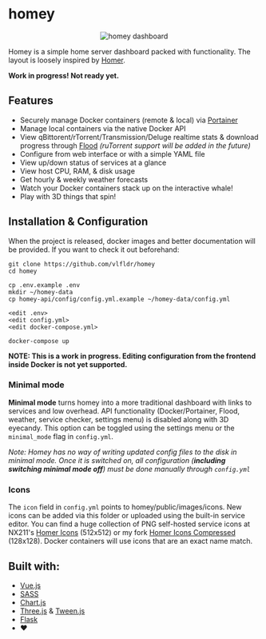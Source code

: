# homey
<p align="center">
  <img src="https://github.com/vlfldr/homey/blob/master/screenshot.png?raw=true" alt="homey dashboard"/>
</p>

Homey is a simple home server dashboard packed with functionality. The layout is loosely inspired by [Homer](https://github.com/bastienwirtz/homer).



**Work in progress! Not ready yet.**

## Features

* Securely manage Docker containers (remote & local) via [Portainer](https://github.com/portainer/portainer)
* Manage local containers via the native Docker API
* View qBittorent/rTorrent/Transmission/Deluge realtime stats & download progress through [Flood](https://github.com/jesec/flood/) *(ruTorrent support will be added in the future)*
* Configure from web interface or with a simple YAML file
* View up/down status of services at a glance
* View host CPU, RAM, & disk usage
* Get hourly & weekly weather forecasts
* Watch your Docker containers stack up on the interactive whale!
* Play with 3D things that spin!

## Installation & Configuration

When the project is released, docker images and better documentation will be provided. If you want to check it out beforehand:

    git clone https://github.com/vlfldr/homey
    cd homey
    
    cp .env.example .env
    mkdir ~/homey-data
    cp homey-api/config/config.yml.example ~/homey-data/config.yml

    <edit .env>
    <edit config.yml>
    <edit docker-compose.yml>

    docker-compose up

**NOTE: This is a work in progress. Editing configuration from the frontend inside Docker is not yet supported.**

### Minimal mode
**Minimal mode** turns homey into a more traditional dashboard with links to services and low overhead. API functionality (Docker/Portainer, Flood, weather, service checker, settings menu) is disabled along with 3D eyecandy. This option can be toggled using the settings menu or the `minimal_mode` flag in `config.yml`.

*Note: Homey has no way of writing updated config files to the disk in minimal mode. Once it is switched on, all configuration (**including switching minimal mode off**) must be done manually through `config.yml`*

### Icons
The `icon` field in `config.yml` points to homey/public/images/icons. New icons can be added via this folder or uploaded using the built-in service editor. You can find a huge collection of PNG self-hosted service icons at NX211's [Homer Icons](https://github.com/NX211/homer-icons) (512x512) or my fork [Homer Icons Compressed](https://github.com/vlfldr/homer-icons) (128x128). Docker containers will use icons that are an exact name match.

## Built with:

* [Vue.js](https://github.com/vuejs/vue)
* [SASS](https://github.com/sass/sass)
* [Chart.js](https://github.com/chartjs/Chart.js)
* [Three.js](https://github.com/mrdoob/three.js/) & [Tween.js](https://github.com/tweenjs/tween.js)
* [Flask](https://github.com/pallets/flask)
* ❤️
